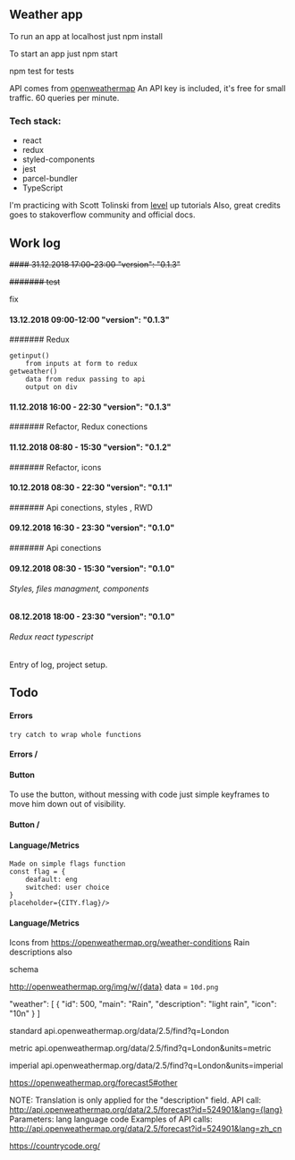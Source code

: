 ## Weather app

To run an app at localhost just
npm install

To start an app just
npm start

npm test 
for tests

API comes from [openweathermap]
An API key is included, it's free for small traffic.
60 queries per minute.

[openweathermap]: <https://openweathermap.org/>

### Tech stack:
 - react
 - redux
 - styled-components
 - jest 
 - parcel-bundler
 - TypeScript

I'm practicing with Scott Tolinski from [level] up tutorials
Also, great credits goes to stakoverflow community and official docs.



[level]: <http://leveluptutorials.com/>



## Work log

~~#### 31.12.2018 17:00-23:00 "version": "0.1.3"~~

~~####### test~~

fix


#### 13.12.2018 09:00-12:00 "version": "0.1.3"


####### Redux 

    getinput()
        from inputs at form to redux
    getweather()
        data from redux passing to api
        output on div


#### 11.12.2018 16:00 - 22:30 "version": "0.1.3"

####### Refactor, Redux conections


#### 11.12.2018 08:80 - 15:30 "version": "0.1.2"

####### Refactor, icons


#### 10.12.2018 08:30 - 22:30 "version": "0.1.1"

####### Api conections, styles , RWD


#### 09.12.2018 16:30 - 23:30 "version": "0.1.0"

####### Api conections



#### 09.12.2018 08:30 - 15:30 "version": "0.1.0"

###### Styles, files managment, components



#### 08.12.2018 18:00 - 23:30 "version": "0.1.0"

###### Redux react typescript

Entry of log, project setup.


## Todo

#### Errors
    try catch to wrap whole functions
#### Errors /

#### Button
To use the button, without messing with code just simple keyframes to move him down
out of visibility.
####  Button /

#### Language/Metrics
    Made on simple flags function
    const flag = {
        deafault: eng
        switched: user choice
    }
    placeholder={CITY.flag}/>
#### Language/Metrics

Icons from 
https://openweathermap.org/weather-conditions
Rain descriptions also

schema 

http://openweathermap.org/img/w/{data}
data = `10d.png`

"weather": [
        {
            "id": 500,
            "main": "Rain",
            "description": "light rain",
            "icon": "10n"
        }
]

standard api.openweathermap.org/data/2.5/find?q=London

metric api.openweathermap.org/data/2.5/find?q=London&units=metric

imperial api.openweathermap.org/data/2.5/find?q=London&units=imperial




https://openweathermap.org/forecast5#other


NOTE: Translation is only applied for the "description" field.
API call:
http://api.openweathermap.org/data/2.5/forecast?id=524901&lang={lang}
Parameters:
lang language code
Examples of API calls:
http://api.openweathermap.org/data/2.5/forecast?id=524901&lang=zh_cn

https://countrycode.org/


